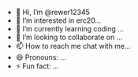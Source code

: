 - 👋 Hi, I’m @rewer12345
- 👀 I’m interested in erc20...
- 🌱 I’m currently learning coding ...
- 💞️ I’m looking to collaborate on ...
- 📫 How to reach me chat with me...
- 😄 Pronouns: ...
- ⚡ Fun fact: ...

<!---
rewer12345/rewer12345 is a ✨ special ✨ repository because its `README.md` (this file) appears on your GitHub profile.
You can click the Preview link to take a look at your changes.
--->

